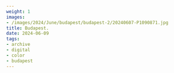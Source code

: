 ```yaml
---
weight: 1
images:
- /images/2024/June/budapest/budapest-2/20240607-P1090871.jpg
title: Budapest.
date: 2024-06-09
tags:
- archive
- digital
- color
- budapest
---
```


